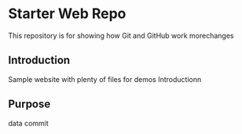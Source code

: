 # Starter Web Repo

This repository is for showing how Git and GitHub work
morechanges


## Introduction

Sample website with plenty of files for demos
Introductionn

## Purpose
data commit
